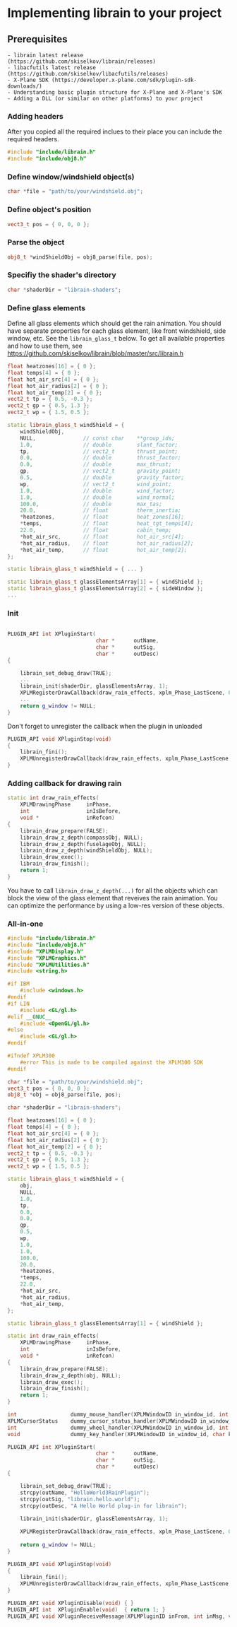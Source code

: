 # Implementing librain to your project

## Prerequisites
	- librain latest release (https://github.com/skiselkov/librain/releases)
	- libacfutils latest release (https://github.com/skiselkov/libacfutils/releases)
	- X-Plane SDK (https://developer.x-plane.com/sdk/plugin-sdk-downloads/)
	- Understanding basic plugin structure for X-Plane and X-Plane's SDK
	- Adding a DLL (or similar on other platforms) to your project

### Adding headers
After you copied all the required inclues to their place you can include the required headers.
```cpp
#include "include/librain.h"
#include "include/obj8.h"
```

### Define window/windshield object(s)
```cpp
char *file = "path/to/your/windshield.obj";
```

### Define object's position
```cpp
vect3_t pos = { 0, 0, 0 };
```

### Parse the object 
```cpp
obj8_t *windShieldObj = obj8_parse(file, pos);
```

### Specifiy the shader's directory
```cpp
char *shaderDir = "librain-shaders";
```

### Define glass elements
Define all glass elements which should get the rain animation. You should have separate properties for each glass element, like front windshield, side window, etc. See the `librain_glass_t` below.
To get all available properties and how to use them, see https://github.com/skiselkov/librain/blob/master/src/librain.h

```cpp
float heatzones[16] = { 0 };
float temps[4] = { 0 };
float hot_air_src[4] = { 0 };
float hot_air_radius[2] = { 0 };
float hot_air_temp[2] = { 0 };
vect2_t tp = { 0.5, -0.3 };
vect2_t gp = { 0.5, 1.3 };
vect2_t wp = { 1.5, 0.5 };

static librain_glass_t windShield = {
	windShieldObj,
	NULL,               // const char    **group_ids;
	1.0,                // double        slant_factor;
	tp,                 // vect2_t       thrust_point;
	0.0,                // double        thrust_factor;
	0.0,                // double        max_thrust;
	gp,                 // vect2_t       gravity_point;
	0.5,                // double        gravity_factor;
	wp,                 // vect2_t       wind_point;
	1.0,                // double        wind_factor;
	1.0,                // double        wind_normal;
	100.0,              // double        max_tas;
	20.0,               // float         therm_inertia;
	*heatzones,         // float         heat_zones[16];
	*temps,             // float         heat_tgt_temps[4];
	22.0,               // float         cabin_temp;
	*hot_air_src,       // float         hot_air_src[4];
	*hot_air_radius,    // float         hot_air_radius[2];
	*hot_air_temp,      // float         hot_air_temp[2];
};

static librain_glass_t windShield = { ... }

static librain_glass_t glassElementsArray[1] = { windShield };
static librain_glass_t glassElementsArray[2] = { sideWindow };
...
```


### Init
```cpp

PLUGIN_API int XPluginStart(
							char *		outName,
							char *		outSig,
							char *		outDesc)
{

	librain_set_debug_draw(TRUE);
	...
	librain_init(shaderDir, glassElementsArray, 1);
	XPLMRegisterDrawCallback(draw_rain_effects, xplm_Phase_LastScene, 0, NULL);
	...
	return g_window != NULL;
}
```

Don't forget to unregister the callback when the plugin in unloaded
```cpp
PLUGIN_API void	XPluginStop(void)
{
	librain_fini();
	XPLMUnregisterDrawCallback(draw_rain_effects, xplm_Phase_LastScene, 0, NULL);
}

```

### Adding callback for drawing rain
```cpp
static int draw_rain_effects(
	XPLMDrawingPhase     inPhase,
	int                  inIsBefore,
	void *               inRefcon)
{
	librain_draw_prepare(FALSE);
	librain_draw_z_depth(compassObj, NULL);
	librain_draw_z_depth(fuselageObj, NULL);
	librain_draw_z_depth(windShieldObj, NULL);
	librain_draw_exec();
	librain_draw_finish();
	return 1;
}
```
You have to call `librain_draw_z_depth(...)` for all the objects which can block the view of the glass element that reveives the rain animation.
You can optimize the performance by using a low-res version of these objects.


### All-in-one
```cpp
#include "include/librain.h"
#include "include/obj8.h"
#include "XPLMDisplay.h"
#include "XPLMGraphics.h"
#include "XPLMUtilities.h"
#include <string.h>

#if IBM
	#include <windows.h>
#endif
#if LIN
	#include <GL/gl.h>
#elif __GNUC__
	#include <OpenGL/gl.h>
#else
	#include <GL/gl.h>
#endif

#ifndef XPLM300
	#error This is made to be compiled against the XPLM300 SDK
#endif

char *file = "path/to/your/windshield.obj";
vect3_t pos = { 0, 0, 0 };
obj8_t *obj = obj8_parse(file, pos);

char *shaderDir = "librain-shaders";

float heatzones[16] = { 0 };
float temps[4] = { 0 };
float hot_air_src[4] = { 0 };
float hot_air_radius[2] = { 0 };
float hot_air_temp[2] = { 0 };
vect2_t tp = { 0.5, -0.3 };
vect2_t gp = { 0.5, 1.3 };
vect2_t wp = { 1.5, 0.5 };

static librain_glass_t windShield = {
	obj,
	NULL,
	1.0,
	tp, 
	0.0,
	0.0,
	gp, 
	0.5,
	wp, 
	1.0,
	1.0,
	100.0,
	20.0,
	*heatzones,
	*temps,
	22.0,
	*hot_air_src,
	*hot_air_radius,
	*hot_air_temp,
};

static librain_glass_t glassElementsArray[1] = { windShield };

static int draw_rain_effects(
	XPLMDrawingPhase     inPhase,
	int                  inIsBefore,
	void *               inRefcon)
{
	librain_draw_prepare(FALSE);
	librain_draw_z_depth(obj, NULL);
	librain_draw_exec();
	librain_draw_finish();
	return 1;
}

int					dummy_mouse_handler(XPLMWindowID in_window_id, int x, int y, int is_down, void * in_refcon) { return 0; }
XPLMCursorStatus	dummy_cursor_status_handler(XPLMWindowID in_window_id, int x, int y, void * in_refcon) { return xplm_CursorDefault; }
int					dummy_wheel_handler(XPLMWindowID in_window_id, int x, int y, int wheel, int clicks, void * in_refcon) { return 0; }
void				dummy_key_handler(XPLMWindowID in_window_id, char key, XPLMKeyFlags flags, char virtual_key, void * in_refcon, int losing_focus) { }

PLUGIN_API int XPluginStart(
							char *		outName,
							char *		outSig,
							char *		outDesc)
{

	librain_set_debug_draw(TRUE);
	strcpy(outName, "HelloWorld3RainPlugin");
	strcpy(outSig, "librain.hello.world");
	strcpy(outDesc, "A Hello World plug-in for librain");
	
	librain_init(shaderDir, glassElementsArray, 1);

	XPLMRegisterDrawCallback(draw_rain_effects, xplm_Phase_LastScene, 0, NULL);
	
	return g_window != NULL;
}

PLUGIN_API void	XPluginStop(void)
{
	librain_fini();
	XPLMUnregisterDrawCallback(draw_rain_effects, xplm_Phase_LastScene, 0, NULL);
}

PLUGIN_API void XPluginDisable(void) { }
PLUGIN_API int  XPluginEnable(void)  { return 1; }
PLUGIN_API void XPluginReceiveMessage(XPLMPluginID inFrom, int inMsg, void * inParam) { }
```
